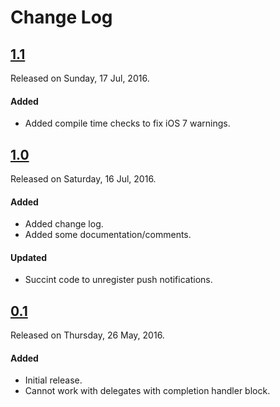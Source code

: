 # Change Log

## [1.1](https://github.com/sudeepjaiswal/ASJPushNotificationManager/releases/tag/1.1)
Released on Sunday, 17 Jul, 2016.

#### Added
* Added compile time checks to fix iOS 7 warnings.

## [1.0](https://github.com/sudeepjaiswal/ASJPushNotificationManager/releases/tag/1.0)
Released on Saturday, 16 Jul, 2016.

#### Added
* Added change log.
* Added some documentation/comments.

#### Updated
* Succint code to unregister push notifications.

## [0.1](https://github.com/sudeepjaiswal/ASJPushNotificationManager/releases/tag/0.1)
Released on Thursday, 26 May, 2016.

#### Added
* Initial release.
* Cannot work with delegates with completion handler block.